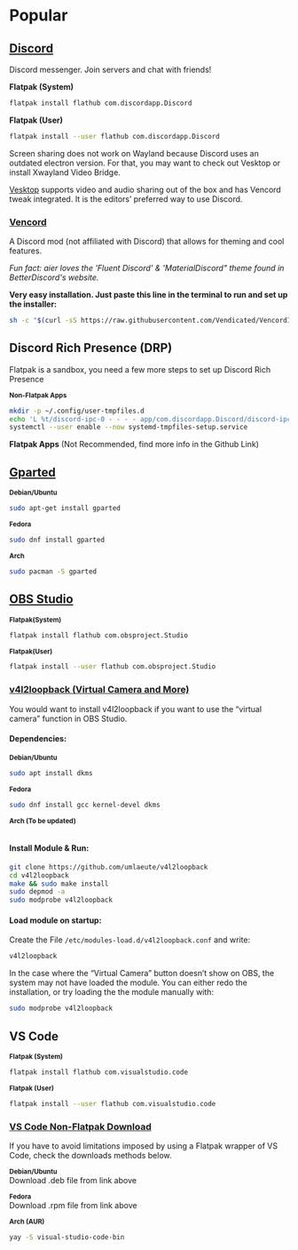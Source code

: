 <!-- <sub>Go back to [Linux Apps Library](README.md)</sub> -->

# Popular

## [Discord](https://flathub.org/apps/com.discordapp.Discord)

Discord messenger. Join servers and chat with friends!

**Flatpak (System)**

```bash
flatpak install flathub com.discordapp.Discord
```

**Flatpak (User)**

```bash
flatpak install --user flathub com.discordapp.Discord
```

Screen sharing does not work on Wayland because Discord uses an outdated electron version. For that, you may want to check out Vesktop or install Xwayland Video Bridge.

[Vesktop](./editorsChoice.md#vesktop) supports video and audio sharing out of the box and has Vencord tweak integrated. It is the editors’ preferred way to use Discord.

### [Vencord](https://vencord.dev/download/)

A Discord mod (not affiliated with Discord) that allows for theming and cool features.

_Fun fact: aier loves the 'Fluent Discord' & 'MaterialDiscord" theme found in BetterDiscord's website._

**Very easy installation. Just paste this line in the terminal to run and set up the installer:**

```bash
sh -c "$(curl -sS https://raw.githubusercontent.com/Vendicated/VencordInstaller/main/install.sh)"
```

## Discord Rich Presence (DRP)

Flatpak is a sandbox, you need a few more steps to set up Discord Rich Presence

**<sub>Non-Flatpak Apps</sub>**

```bash
mkdir -p ~/.config/user-tmpfiles.d
echo 'L %t/discord-ipc-0 - - - - app/com.discordapp.Discord/discord-ipc-0' > ~/.config/user-tmpfiles.d/discord-rpc.conf
systemctl --user enable --now systemd-tmpfiles-setup.service
```

**Flatpak Apps**
(Not Recommended, find more info in the Github Link)

## [Gparted](https://gparted.org/download.php)

**<sub>Debian/Ubuntu</sub>**

```bash
sudo apt-get install gparted
```

**<sub>Fedora</sub>**

```bash
sudo dnf install gparted
```

**<sub>Arch</sub>**

```bash
sudo pacman -S gparted
```

## [OBS Studio](https://flathub.org/apps/com.obsproject.Studio)

**<sub>Flatpak(System)</sub>**

```bash
flatpak install flathub com.obsproject.Studio
```

**<sub>Flatpak(User)</sub>**

```bash
flatpak install --user flathub com.obsproject.Studio
```

### [v4l2loopback (Virtual Camera and More)](https://github.com/umlaeute/v4l2loopback)

You would want to install v4l2loopback if you want to use the “virtual camera” function in OBS Studio.

#### Dependencies:

**<sub>Debian/Ubuntu</sub>**

```bash
sudo apt install dkms
```

**<sub>Fedora</sub>**

```bash
sudo dnf install gcc kernel-devel dkms
```

**<sub>Arch (To be updated)</sub>**

```bash

```

#### Install Module & Run:

```bash
git clone https://github.com/umlaeute/v4l2loopback
cd v4l2loopback
make && sudo make install
sudo depmod -a
sudo modprobe v4l2loopback
```

#### Load module on startup:

Create the File `/etc/modules-load.d/v4l2loopback.conf` and write:

```bash
v4l2loopback
```

In the case where the “Virtual Camera” button doesn’t show on OBS, the system may not have loaded the module. You can either redo the installation, or try loading the the module manually with:

```bash
sudo modprobe v4l2loopback
```

## VS Code

**<sub>Flatpak (System)</sub>**

```bash
flatpak install flathub com.visualstudio.code
```

**<sub>Flatpak (User)</sub>**

```bash
flatpak install --user flathub com.visualstudio.code
```

### [VS Code Non-Flatpak Download](https://code.visualstudio.com/Download)

If you have to avoid limitations imposed by using a Flatpak wrapper of VS Code, check the downloads methods below.

**<sub>Debian/Ubuntu</sub>**\
Download .deb file from link above

**<sub>Fedora</sub>**\
Download .rpm file from link above

**<sub>Arch (AUR)</sub>**

```bash
yay -S visual-studio-code-bin
```
